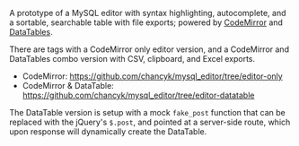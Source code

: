 A prototype of a MySQL editor with syntax highlighting, autocomplete, and a sortable, searchable table with file exports; powered by [CodeMirror](https://codemirror.net/) and [DataTables](https://datatables.net/).


There are tags with a CodeMirror only editor version, and a CodeMirror and DataTables combo version with CSV, clipboard, and Excel exports.

* CodeMirror: https://github.com/chancyk/mysql_editor/tree/editor-only
* CodeMirror & DataTable: https://github.com/chancyk/mysql_editor/tree/editor-datatable


The DataTable version is setup with a mock `fake_post` function that can be replaced with the jQuery's `$.post`, and pointed at a server-side route, which upon response will dynamically create the DataTable.
